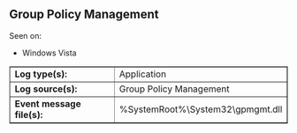 ## Group Policy Management

Seen on:
* Windows Vista

<table border="1" class="docutils">
  <tbody>
    <tr>
      <td><b>Log type(s):</b></td>
      <td>Application</td>
    </tr>
    <tr>
      <td><b>Log source(s):</b></td>
      <td>Group Policy Management</td>
    </tr>
    <tr>
      <td><b>Event message file(s):</b></td>
      <td>%SystemRoot%\System32\gpmgmt.dll</td>
    </tr>
  </tbody>
</table>

&nbsp;


